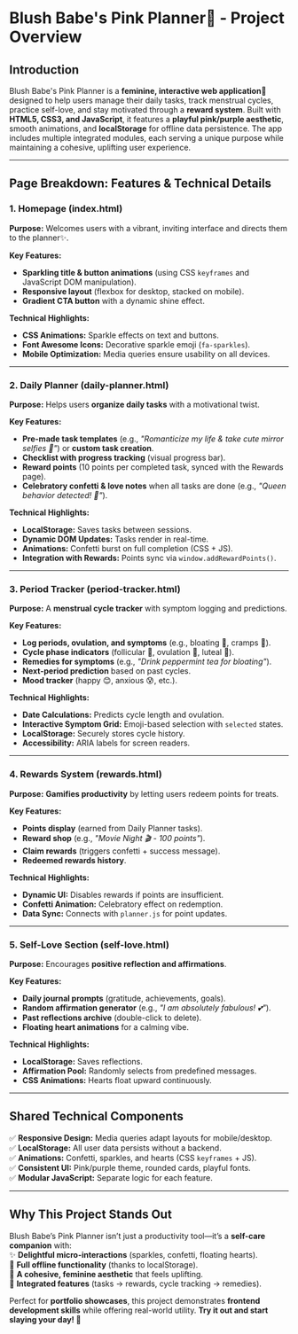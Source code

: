 # **Blush Babe's Pink Planner🌸 - Project Overview**  

## **Introduction**  
Blush Babe's Pink Planner is a **feminine, interactive web application**💖 designed to help users manage their daily tasks, track menstrual cycles, practice self-love, and stay motivated through a **reward system**. Built with **HTML5, CSS3, and JavaScript**, it features a **playful pink/purple aesthetic**, smooth animations, and **localStorage** for offline data persistence. The app includes multiple integrated modules, each serving a unique purpose while maintaining a cohesive, uplifting user experience.  

---

## **Page Breakdown: Features & Technical Details**  

### **1. Homepage (index.html)**  
**Purpose:** Welcomes users with a vibrant, inviting interface and directs them to the planner✨.  

**Key Features:**  
- **Sparkling title & button animations** (using CSS `keyframes` and JavaScript DOM manipulation).  
- **Responsive layout** (flexbox for desktop, stacked on mobile).  
- **Gradient CTA button** with a dynamic shine effect.  

**Technical Highlights:**  
- **CSS Animations:** Sparkle effects on text and buttons.  
- **Font Awesome Icons:** Decorative sparkle emoji (`fa-sparkles`).  
- **Mobile Optimization:** Media queries ensure usability on all devices.  

---

### **2. Daily Planner (daily-planner.html)**  
**Purpose:** Helps users **organize daily tasks** with a motivational twist.  

**Key Features:**  
- **Pre-made task templates** (e.g., *"Romanticize my life & take cute mirror selfies 🎀"*) or **custom task creation**.  
- **Checklist with progress tracking** (visual progress bar).  
- **Reward points** (10 points per completed task, synced with the Rewards page).  
- **Celebratory confetti & love notes** when all tasks are done (e.g., *"Queen behavior detected! 👑"*).  

**Technical Highlights:**  
- **LocalStorage:** Saves tasks between sessions.  
- **Dynamic DOM Updates:** Tasks render in real-time.  
- **Animations:** Confetti burst on full completion (CSS + JS).  
- **Integration with Rewards:** Points sync via `window.addRewardPoints()`.  

---

### **3. Period Tracker (period-tracker.html)**  
**Purpose:** A **menstrual cycle tracker** with symptom logging and predictions.  

**Key Features:**  
- **Log periods, ovulation, and symptoms** (e.g., bloating 🎈, cramps 🤕).  
- **Cycle phase indicators** (follicular 🌱, ovulation 🥚, luteal 🌻).  
- **Remedies for symptoms** (e.g., *"Drink peppermint tea for bloating"*).  
- **Next-period prediction** based on past cycles.  
- **Mood tracker** (happy 😊, anxious 😰, etc.).  

**Technical Highlights:**  
- **Date Calculations:** Predicts cycle length and ovulation.  
- **Interactive Symptom Grid:** Emoji-based selection with `selected` states.  
- **LocalStorage:** Securely stores cycle history.  
- **Accessibility:** ARIA labels for screen readers.  

---

### **4. Rewards System (rewards.html)**  
**Purpose:** **Gamifies productivity** by letting users redeem points for treats.  

**Key Features:**  
- **Points display** (earned from Daily Planner tasks).  
- **Reward shop** (e.g., *"Movie Night 🎬 - 100 points"*).  
- **Claim rewards** (triggers confetti + success message).  
- **Redeemed rewards history**.  

**Technical Highlights:**  
- **Dynamic UI:** Disables rewards if points are insufficient.  
- **Confetti Animation:** Celebratory effect on redemption.  
- **Data Sync:** Connects with `planner.js` for point updates.  

---

### **5. Self-Love Section (self-love.html)**  
**Purpose:** Encourages **positive reflection and affirmations**.  

**Key Features:**  
- **Daily journal prompts** (gratitude, achievements, goals).  
- **Random affirmation generator** (e.g., *"I am absolutely fabulous! 💕"*).  
- **Past reflections archive** (double-click to delete).  
- **Floating heart animations** for a calming vibe.  

**Technical Highlights:**  
- **LocalStorage:** Saves reflections.  
- **Affirmation Pool:** Randomly selects from predefined messages.  
- **CSS Animations:** Hearts float upward continuously.  

---

## **Shared Technical Components**  
✅ **Responsive Design:** Media queries adapt layouts for mobile/desktop.  
✅ **LocalStorage:** All user data persists without a backend.  
✅ **Animations:** Confetti, sparkles, and hearts (CSS `keyframes` + JS).  
✅ **Consistent UI:** Pink/purple theme, rounded cards, playful fonts.  
✅ **Modular JavaScript:** Separate logic for each feature.  

---

## **Why This Project Stands Out**  
Blush Babe’s Pink Planner isn’t just a productivity tool—it’s a **self-care companion** with:  
✨ **Delightful micro-interactions** (sparkles, confetti, floating hearts).  
📱 **Full offline functionality** (thanks to localStorage).  
🌸 **A cohesive, feminine aesthetic** that feels uplifting.  
🔗 **Integrated features** (tasks → rewards, cycle tracking → remedies).  

Perfect for **portfolio showcases**, this project demonstrates **frontend development skills** while offering real-world utility. **Try it out and start slaying your day! 💖**
